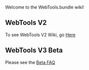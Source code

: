 Welcome to the WebTools.bundle wiki!

## WebTools V2
To see WebTools V2 Wiki, go [Here](V2Home)

## WebTools V3 Beta
Please see the [Beta FAQ](https://github.com/ukdtom/WebTools.bundle/wiki/Beta-V3)